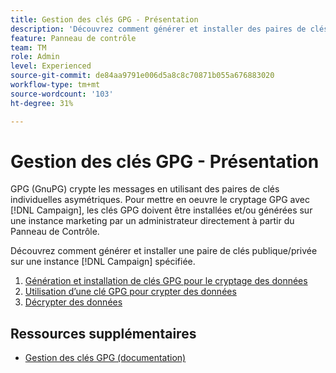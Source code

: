 ```yaml
---
title: Gestion des clés GPG - Présentation
description: 'Découvrez comment générer et installer des paires de clés publiques/privées sur une instance  [!DNL Campaign] spécifiée. '
feature: Panneau de contrôle
team: TM
role: Admin
level: Experienced
source-git-commit: de84aa9791e006d5a8c8c70871b055a676883020
workflow-type: tm+mt
source-wordcount: '103'
ht-degree: 31%

---
```


# Gestion des clés GPG - Présentation

GPG (GnuPG) crypte les messages en utilisant des paires de clés individuelles asymétriques. Pour mettre en oeuvre le cryptage GPG avec [!DNL Campaign], les clés GPG doivent être installées et/ou générées sur une instance marketing par un administrateur directement à partir du Panneau de Contrôle.

Découvrez comment générer et installer une paire de clés publique/privée sur une instance [!DNL Campaign] spécifiée.

1. [Génération et installation de clés GPG pour le cryptage des données](./generate-and-install-gpg-keys.md)
2. [Utilisation d’une clé GPG pour crypter des données](./use-a-gpg-key-to-encrypt-data.md)
3. [Décrypter des données](./decrypt-data.md)

## Ressources supplémentaires

* [Gestion des clés GPG (documentation)](https://experienceleague.adobe.com/docs/control-panel/using/instances-settings/gpg-keys-management.html?lang=fr)
